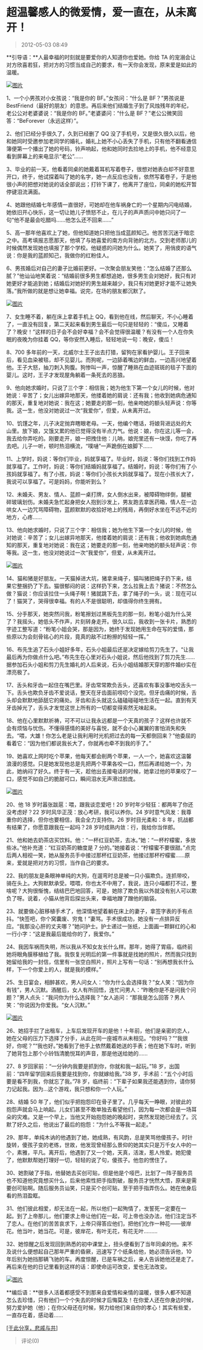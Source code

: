 # 超温馨感人的微爱情，爱一直在，从未离开！

> 2012-05-03 08:49

**引导语：**人最幸福的时刻就是要爱你的人知道你也爱她。你给 TA 的宠溺会让对方欣喜若狂，把对方的习惯当成自己的要求，有一天你会发现，原来爱是如此的温暖。

[![图片](http://ddns.4a1801.life:5244/d/Onedrive-4A1801/%E4%B8%AA%E4%BA%BA%E5%BB%BA%E7%AB%99/public/Qzone_wyf/Blogs/images/E14A77EC.gif)](http://ddns.4a1801.life:5244/d/Onedrive-4A1801/%E4%B8%AA%E4%BA%BA%E5%BB%BA%E7%AB%99/public/Qzone_wyf/Blogs/images/E14A77EC.gif)

1、一个小男孩对小女孩说：“我是你的 BF。”女孩问：“什么是 BF？”男孩说是 BestFriend（最好的朋友）的意思。再后来他们结婚生子到了风烛残年的年纪，老公公对老婆婆说：“我是你的 BF。”老婆婆问：“什么是 BF？”老公公微笑回答：“BeForever（永远这样）”。

2、他们已经分手很久了，久到已经删了 QQ 没了手机号，又是很久很久以后，他和她同时受邀参加老同学的婚礼，婚礼上她不小心丢失了手机，只有他不翻看通信簿便第一个播出了她的号码，铃声响起，他和她同时去捡地上的手机，他不经意见看到屏幕上的来电显示“老公”……

3、毕业的前一天，他看着同桌的她戴着耳机写着卷子，很想对她表白却不好意思开口，终于，他试探着叫了她的名字，她一点反应也没有，依然写着卷子，于是他很小声的把想对她说的话全部说出；打铃下课了，他离开了座位，同桌的她松开暂停键泪流满面。

4、她跟他结婚七年感情一直很好，可她却在他车祸身亡的一个星期内闪电结婚，她依旧开心快乐，这一切让她儿子愤怒不止，在儿子的声声质问中她只问了一句“他不是最会吃醋吗……他怎么还不回来……”

5、高一那年他喜欢上了她，但他知道她只把他当成蓝颜知己。他苦苦沉迷于暗恋之中。高考填报志愿那天，他填了与她喜爱的南方向背驰的北方。交到老师那儿的时候偶然发现她也填报了那个学校。他疑惑的问她为什么。她笑了，用俏皮的语气说：你是我的蓝颜知己，我做你的红粉佳人。

6、男孩婚后对自己的妻子比婚前更好。一次聚会朋友笑他：“怎么结婚了还那么腻？”他讪讪地笑着说：“结婚前很多男生都想追她，很多男生会对她好，我只有对她更好才能追到她；结婚后对她好的男生越来越少，我只有对她更好才能不让她失落。”我所做的就是想让她幸福。说完，在场的朋友都沉默了。

[![图片](http://ddns.4a1801.life:5244/d/Onedrive-4A1801/%E4%B8%AA%E4%BA%BA%E5%BB%BA%E7%AB%99/public/Qzone_wyf/Blogs/images/7B818B19.gif)](http://ddns.4a1801.life:5244/d/Onedrive-4A1801/%E4%B8%AA%E4%BA%BA%E5%BB%BA%E7%AB%99/public/Qzone_wyf/Blogs/images/7B818B19.gif)

7、女生睡不着，躺在床上拿着手机上 QQ，看到他在线，然后聊天，不小心睡着了，一直没有回复，第二天起来看到男生最后一句只是轻轻的：“傻瓜，又睡着了？晚安！”这样的日子会不会好幸福？会不会觉得很温暖？有没有一个人在你失眠的夜晚为你挂着 QQ，等你安然入睡后，轻轻地说一句：晚安，傻瓜！

8、700 多年前的一天，北威尔士王子出去打猎，留狗在家看护婴儿。王子回来后，看见血染被毯，却不见婴儿。而狗呢，一边舔着嘴边的鲜血，一边高兴地望着他。王子大怒，抽刀刺入狗腹。狗惨叫一声，惊醒了睡熟在血迹斑斑的毯子下面的婴儿。这时，王子才发现屋角躺着一条死去的恶狼。

9、他向她求婚时，只说了三个字：相信我；她为他生下第一个女儿的时候，他对她说：辛苦了；女儿出嫁异地那天，他搂着她的肩说：还有我；他收到她病危通知的那天，重复地对她说：我在这；她要走的那一刻，他亲吻她的额头轻声说：你等我。这一生，他没对她说过一次“我爱你”，但爱，从未离开过。

10、饥馑之年，儿子决定抛弃瞎眼老母。一天，他编个瞎话，将娘背进远处的大山里。放下娘，又饿又累的他已觉得没有半点力气。他说：娘，你在这儿等一会，我去给你弄吃的。刚要走开，娘一把拽住他：儿呐，娘兜里还有一块馍，你吃了再去吧。儿子一听，顿时热泪横流，“噗嗵”一声跪倒在娘脚下……

11、上学时，妈说：等你们毕业，妈就享福了。毕业时，妈说：等你们找到工作妈就享福了。工作时，妈说：等你们结婚妈就享福了。结婚时，妈说：等你们有了小孩妈就享福了。有了小孩，妈说：等你们小孩长大妈就享福了。现在小孩长大了，我说可以享福了。可是妈妈，你能听到么？

12、未婚夫、男友、情人、蓝颜一桌打牌，女人倒水出来，被障碍物绊倒，腿被碎玻璃划伤。未婚夫急忙起身把女人抱到沙发上，男友跑去拿医药箱，情人在一边哄女人一边咒骂障碍物，蓝颜默默的收拾好地上的残局，再倒好水坐在不远不近的地方，心疼……

13、他向她求婚时，只说了三个字：相信我；她为他生下第一个女儿的时候，他对她说：辛苦了；女儿出嫁异地那天，他搂着她的肩说：还有我；他收到她病危通知的那天，重复地对她说：我在这；她要走的那一刻，他亲吻她的额头轻声说：你等我。这一生，他没对她说过一次“我爱你”，但爱，从未离开过。

[![图片](http://ddns.4a1801.life:5244/d/Onedrive-4A1801/%E4%B8%AA%E4%BA%BA%E5%BB%BA%E7%AB%99/public/Qzone_wyf/Blogs/images/FDC69228.gif)](http://ddns.4a1801.life:5244/d/Onedrive-4A1801/%E4%B8%AA%E4%BA%BA%E5%BB%BA%E7%AB%99/public/Qzone_wyf/Blogs/images/FDC69228.gif)

14、猫和猪是好朋友。一天猫掉进大坑，猪拿来绳子，猫叫猪把绳子扔下来，结果它整捆扔了下去。猫很郁闷的说：这样扔下来，怎么拉我上去？猪说：不然怎么做？猫说：你应该拉住一头绳子啊！猪就跳下去，拿了绳子的一头，说：现在可以了！猫哭了，哭得很幸福。有的人不是很聪明，却值得你终生拥有。

15、分手那天，她突然问我，粉笔擦划过黑板先生的那一刻，粉笔小姐为什么哭了？我摇头，她低头不作声，片刻转身走开。很久以后，我收到一张卡片，熟悉的字迹工整写道：“粉笔小姐会哭，那是因为，她终于发现她用生命在写的爱情，那些原以为会刻骨铭心的片段，竟真的敌不过粉擦的轻轻一挥。”

16、布先生追了石头小姐好多年，石头小姐最后还是决定嫁给剪刀先生了。“让我最后再为你做点什么吧。”布先生在心里对石头小姐说，然后他找到了剪刀先生……据参加石头小姐和剪刀先生婚礼的人后来说，石头小姐结婚那天穿的那件婚纱实在漂亮极了。

17、舌头和牙齿一起住在嘴巴里。牙齿常常欺负舌头，还喜欢有事没事地咬舌头一下。舌头也欺负牙齿不爱说话，整天在牙齿面前唠叨个没完。但牙齿痛的时候，舌头却会默默地舔舐它的痛处。牙齿和舌头就这么磕磕碰碰地生活在一起。直到有天牙齿掉光了，舌头才发觉这世上所有的一切都变得索然无味起来。

18、他在心里默默祈祷，可不可以让我永远都是一个天真的孩子？这样也许就不会有烦恼与忧伤。不懂得感情的美好与喜悦，就不会小心翼翼的害怕消失和失去。“喂，大雄！你怎么老是让我利用时光机把过去的每一天都倒回来？”他委屈的看着它：“因为他们都说我长大了，你就再也牵不到我的手了。”

19、她喜欢上网时吃个苹果，他每天都会削两个苹果，一人一个，她喜欢这温馨浪漫的感觉。只是她发现他总是先把两个苹果各咬一口，然后再递给她一个，为此，她纳闷了好久。终于有一天，趁他出去接电话的时候，她拿过他的苹果咬了一口，感觉不如自己的脆甜可口，瞬间泪水无声滑过脸庞。

[![图片](http://ddns.4a1801.life:5244/d/Onedrive-4A1801/%E4%B8%AA%E4%BA%BA%E5%BB%BA%E7%AB%99/public/Qzone_wyf/Blogs/images/20C0A5EF.gif)](http://ddns.4a1801.life:5244/d/Onedrive-4A1801/%E4%B8%AA%E4%BA%BA%E5%BB%BA%E7%AB%99/public/Qzone_wyf/Blogs/images/20C0A5EF.gif)

20、他 18 岁时嚣张跋扈：喂，跟我谈恋爱吧！20 岁时年少轻狂：都两年了你还没考虑好？22 岁时风华正茂：放心考研，我可以养你。24 岁时意气风发：我尊重你的选择，但你也要相信，我会全力支持你。26 岁时目光柔和：8 年，抗战都有结果了，你愿意跟我在一起吗？28 岁时成熟内敛：行，我给你当伴郎。

21、他和她去奶茶店买饮料。他：“一杯红豆奶茶，去冰。”她：“一杯柠檬蜜，多放些冰。”他补充道：“红豆奶茶的糖度是 7 分的。”她接着说：“柠檬蜜不要很甜。”点完后两人相视一笑，她从服务员手中接过那杯红豆奶茶，他接过那杯柠檬蜜……原来，爱就是把对方的习惯，当作自己的要求。

22、我的朋友是条眼神单纯的大狗，在遛弯时总是被一只小猫欺负。连抓带咬，骑在头上。大狗默默承受。喂喂，你也太不中用了，我说，连只小喵都打不过，整啥呢？大狗很惭愧，结结巴巴地回答，可是，她除了欺负我以外就没有别人可以欺负了呀。说着，小猫从他背后探出头来，幸福地蹭了蹭他的脑袋。

23、就要做心脏移植手术了，他深情地望着躺在床上的妻子，拿签字表的手有点抖。“快签吧，你个窝囊废、穷鬼！”妻骂。手术很成功，她没有一点排异反应。“我那没心肝的丈夫哪？”她问护士。护士递过一张纸，上面画一颗鲜红的心和一行小字：“这是我最后能给你的了，我爱你。”

24、我因车祸而失明，所以我从不知女友长什么样。那年，她得了胃癌，临终前她将眼角膜移植给了我。我恢复光明后的第一件事就是找她的照片，然而我只找到她留给我的一封信，信里有一张空白照片，照片上写有一句话：“别再想我长什么样，下一个你爱上的人，就是我的模样。”

25、生日宴会，相醉甚欢，男人问女人：“你为什么会选择我？”女人笑：“因为你有钱”，男人沉默。酒醒后，女人有所回悟，连忙问男人：“昨晚你是不是问我个问题？”男人点头：“我问你为什么选择我？”女人追问：“那我是怎么回答？男人笑：“你说因为你爱我。“女人沉默。”

[![图片](http://ddns.4a1801.life:5244/d/Onedrive-4A1801/%E4%B8%AA%E4%BA%BA%E5%BB%BA%E7%AB%99/public/Qzone_wyf/Blogs/images/DA08B25B.gif)](http://ddns.4a1801.life:5244/d/Onedrive-4A1801/%E4%B8%AA%E4%BA%BA%E5%BB%BA%E7%AB%99/public/Qzone_wyf/Blogs/images/DA08B25B.gif)

26、她招手拦了出租车，上车后发现开车的是他！十年前，他们是亲密的恋人，她在父母的压力下选择了分手，从此在同一座城市从未相见。“你好吗？”“我很好，你呢？”“我也好。”她看到了他手上依然戴着她送的手表；他在她下车时，听到了她背包上那个小铃铛清脆悦耳的声音，那是他送给她的……

27、8 岁回家前：“一分钟内我要是抓到你，你就和我一起玩。”18 岁，出国前：“四年留学回来后我要是找到你，你就嫁给我。”38 岁，手术前：“五个小时后要是看不到我，你就忘了我。”78 岁，临终前：“下辈子如果我还能遇到你，请你努力记起我。因为…这个游戏，我只想和你一个人玩。”

28、结婚 50 年了，他们似乎把抱怨印在骨子里了。几乎每天一睁眼，对彼此的抱怨声就会马上响起。儿女们甚至不敢单独去看望他们，因为每一次都会是一场耳朵的灾难。又是一个早上，当他又开始抱怨她的晚起时，突然发现她已经去了。沉默了好久之后，他说出了最后的抱怨：“为什么不等我一起走。”

29、那年，单纯木讷的他遇到了她，她成熟，有风韵，总是笑骂他傻孩子。时针旋转，傻孩子变的老练，世故，他发现曾经那么景仰的她其实只是万千女人中的一个，素雅，平凡。离开后，他遇到了又一个她，天真，活泼，惹人怜爱。她犯傻了，他默默帮她打理好一切，轻轻的说了句，傻孩子。他忽的愣住了。

30、她割破了手指，他替她去买创可贴，但是他是个哑巴，比划了一阵子服务员也不知道他究竟想买什么，后来他索性把手指割破，服务员才恍然大悟，原来是需要创可贴啊。随后服务员讪笑，只是买个创可贴，至于把手指弄伤么。她在他身后看的热泪盈眶。

31、他们彼此相爱，却无法在一起，所以他们一起殉情了，发誓死一定要在一起。到了上帝那儿，他们要求上帝让他们在一起，可上帝也没办法，他们注定当不了恋人。在他们的苦苦哀求下，上帝只得答应他们，把他们化作一种花——彼岸花。他当叶，她当花。可是，彼岸花，有叶无花，有花无叶.........

32、她惊醒之后发现回到熟悉的初中课堂上，扭头便看到了当年同桌的他。来不及说什么便想起自己那年严重的昏厥，迅速写了个纸条给他，她必须告诉他，10 年后别为她挡那辆飞驰的车。再度惊醒，已是车祸之后，亲人告诉她他还是走了。再后来在他的日记里看到这样的话：即使命运可改变，爱也无法改变。

[![图片](http://ddns.4a1801.life:5244/d/Onedrive-4A1801/%E4%B8%AA%E4%BA%BA%E5%BB%BA%E7%AB%99/public/Qzone_wyf/Blogs/images/1C3AB74A.gif)](http://ddns.4a1801.life:5244/d/Onedrive-4A1801/%E4%B8%AA%E4%BA%BA%E5%BB%BA%E7%AB%99/public/Qzone_wyf/Blogs/images/1C3AB74A.gif)

**编后语：**很多人活着都感受不到那来自爱情和亲情的温暖，很多人都不知道怎么去珍惜，只有他们一个个失去的时候才后悔莫及！在你爱人还在你身边时候，努力爱护她（他）；在你父母还在时候，努力给他们来自你的孝心！其实有些爱，一直存在着，感动着……

[\[于此分享，悲戚与共\]](http://user.qzone.qq.com/1624835800/share/1304949597)

> 评论(0)
